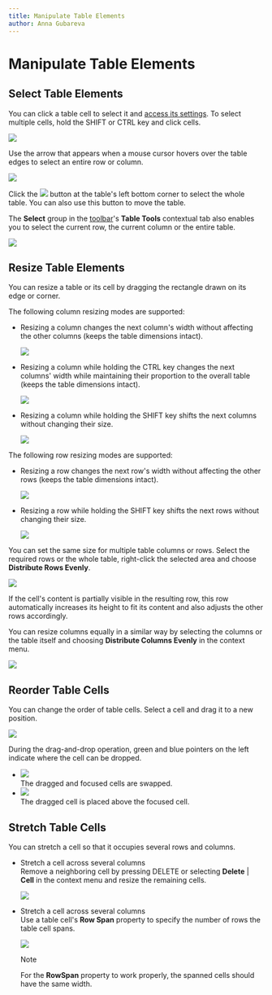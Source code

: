 ```yaml
---
title: Manipulate Table Elements
author: Anna Gubareva
---
```

# Manipulate Table Elements

## Select Table Elements
You can click a table cell to select it and [access its settings](../manipulate-report-elements/select-report-elements-and-access-their-settings.md). To select multiple cells, hold the SHIFT or CTRL key and click cells.

![](../../../../../images/eurd-win-table-control-multiple-selected-cells.png)

Use the arrow that appears when a mouse cursor hovers over the table edges to select an entire row or column.

![](../../../../../images/eurd-win-table-control-select-rows-and-columns.png)

Click the ![](../../../../../images/eurd-win-table-control-select-table-button.png) button at the table's left bottom corner to select the whole table. You can also use this button to move the table.

The **Select** group in the [toolbar](../../report-designer-tools/toolbar.md)'s **Table Tools** contextual tab also enables you to select the current row, the current column or the entire table.

![](../../../../../images/eurd-win-table-select-toolbar-group.png)


## Resize Table Elements
You can resize a table or its cell by dragging the rectangle drawn on its edge or corner. 

The following column resizing modes are supported:

* Resizing a column changes the next column's width without affecting the other columns (keeps the table dimensions intact).
	
	![](../../../../../images/eurd-win-table-control-column-resizing.png)

* Resizing a column while holding the CTRL key changes the next columns' width while maintaining their proportion to the overall table (keeps the table dimensions intact).
	
	![](../../../../../images/eurd-win-table-control-column-resizing-with-ctrl.png)

* Resizing a column while holding the SHIFT key shifts the next columns without changing their size.
	
	![](../../../../../images/eurd-win-table-control-column-resizing-with-shift.png)

The following row resizing modes are supported:

* Resizing a row changes the next row's width without affecting the other rows (keeps the table dimensions intact).
	
	![](../../../../../images/eurd-win-table-control-row-resizing.png)

* Resizing a row while holding the SHIFT key shifts the next rows without changing their size.
	
	![](../../../../../images/eurd-win-table-control-row-resizing-with-shift.png)

You can set the same size for multiple table columns or rows. Select the required rows or the whole table, right-click the selected area and choose **Distribute Rows Evenly**.

![](../../../../../images/eurd-win-table-control-distribute-rows-evenly.png)

If the cell's content is partially visible in the resulting row, this row automatically increases its height to fit its content and also adjusts the other rows accordingly.

You can resize columns equally in a similar way by selecting the columns or the table itself and choosing **Distribute Columns Evenly** in the context menu.

![](../../../../../images/eurd-win-table-control-distribute-columns-evenly.png)

## Reorder Table Cells

You can change the order of table cells. Select a cell and drag it to a new position.

![](../../../../../images/reorder-table-cells.gif)

 During the drag-and-drop operation, green and blue pointers on the left indicate where the cell can be dropped. 
- ![](../../../../../images/reorder-table-cells-green-pointer.png)  
The dragged and focused cells are swapped.
- ![](../../../../../images/reorder-table-cells-blue-pointer.png)  
The dragged cell is placed above the focused cell.

## Stretch Table Cells
You can stretch a cell so that it occupies several rows and columns.

- Stretch a cell across several columns  
  Remove a neighboring cell by pressing DELETE or selecting **Delete** | **Cell** in the context menu and resize the remaining cells.

  ![](../../../../../images/eurd-win-table-control-cell-column-span.png)

- Stretch a cell across several columns  
  Use a table cell's **Row Span** property to specify the number of rows the table cell spans.

  ![](../../../../../images/eurd-win-table-control-cell-rows-span.png)

  > [!NOTE]
  > For the **RowSpan** property to work properly, the spanned cells should have the same width.